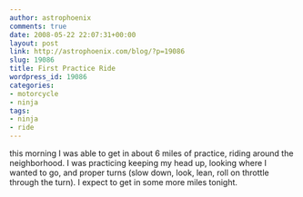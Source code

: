 ```yaml
---
author: astrophoenix
comments: true
date: 2008-05-22 22:07:31+00:00
layout: post
link: http://astrophoenix.com/blog/?p=19086
slug: 19086
title: First Practice Ride
wordpress_id: 19086
categories:
- motorcycle
- ninja
tags:
- ninja
- ride
---
```


this morning I was able to get in about 6 miles of practice, riding around the neighborhood. I was practicing keeping my head up, looking where I wanted to go, and proper turns (slow down, look, lean, roll on throttle through the turn). I expect to get in some more miles tonight.
